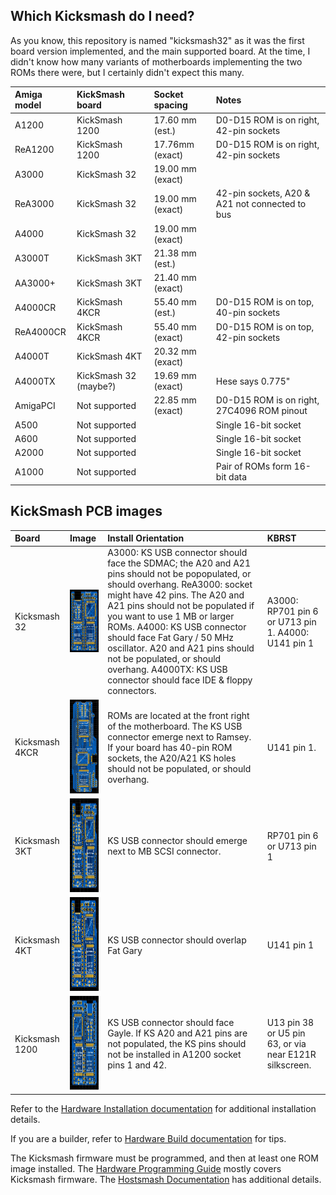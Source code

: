 ## Which Kicksmash do I need?

As you know, this repository is named "kicksmash32" as it was the first
board version implemented, and the main supported board. At the time, I
didn't know how many variants of motherboards implementing the two ROMs
there were, but I certainly didn't expect this many.

| Amiga model | KickSmash board       | Socket spacing   | Notes |
| :---------- | :-------------------- | :--------------- | :------------------------------------- |
| A1200       | KickSmash 1200        | 17.60 mm (est.)  | D0-D15 ROM is on right, 42-pin sockets |
| ReA1200     | KickSmash 1200        | 17.76mm (exact)  | D0-D15 ROM is on right, 42-pin sockets |
| A3000       | KickSmash 32          | 19.00 mm (exact) | |
| ReA3000     | KickSmash 32          | 19.00 mm (exact) | 42-pin sockets, A20 & A21 not connected to bus |
| A4000       | KickSmash 32          | 19.00 mm (exact) | |
| A3000T      | KickSmash 3KT         | 21.38 mm (est.)  | |
| AA3000+     | KickSmash 3KT         | 21.40 mm (exact) | |
| A4000CR     | KickSmash 4KCR        | 55.40 mm (est.)  | D0-D15 ROM is on top, 40-pin sockets |
| ReA4000CR   | KickSmash 4KCR        | 55.40 mm (exact) | D0-D15 ROM is on top, 42-pin sockets |
| A4000T      | KickSmash 4KT         | 20.32 mm (exact) | |
| A4000TX     | KickSmash 32 (maybe?) | 19.69 mm (exact) | Hese says 0.775" |
| AmigaPCI    | Not supported         | 22.85 mm (exact) | D0-D15 ROM is on right, 27C4096 ROM pinout |
| A500        | Not supported         |                  | Single 16-bit socket |
| A600        | Not supported         |                  | Single 16-bit socket |
| A2000       | Not supported         |                  | Single 16-bit socket |
| A1000       | Not supported         |                  | Pair of ROMs form 16-bit data |

## KickSmash PCB images

| Board          | Image | Install Orientation | KBRST |
| :------------- | :---- | :------------------ | :---- |
| Kicksmash 32   | [<IMG SRC="../photos/2025_01_22_kicksmash_32_2d_top.jpg" HEIGHT=100>](../photos/2025_01_22_kicksmash_32_2d_top.jpg) | A3000: KS USB connector should face the SDMAC; the A20 and A21 pins should not be popopulated, or should overhang. ReA3000: socket might have 42 pins. The A20 and A21 pins should not be populated if you want to use 1 MB or larger ROMs. A4000: KS USB connector should face Fat Gary / 50 MHz oscillator. A20 and A21 pins should not be populated, or should overhang. A4000TX: KS USB connector should face IDE & floppy connectors. | A3000: RP701 pin 6 or U713 pin 1. A4000: U141 pin 1 |
| Kicksmash 4KCR | [<IMG SRC="../photos/2025_03_20_kicksmash_4kcr_2d_top.jpg" HEIGHT=150>](../photos/2025_03_20_kicksmash_4kcr_2d_top.jpg) | ROMs are located at the front right of the motherboard. The KS USB connector emerge next to Ramsey. If your board has 40-pin ROM sockets, the A20/A21 KS holes should not be populated, or should overhang. | U141 pin 1. |
| Kicksmash 3KT | [<IMG SRC="../photos/2025_03_15_kicksmash_3kt_2d_top.jpg" HEIGHT=150>](../photos/2025_03_15_kicksmash_3kt_2d_top.jpg?raw) | KS USB connector should emerge next to MB SCSI connector. | RP701 pin 6 or U713 pin 1 |
| Kicksmash 4KT | [<IMG SRC="../photos/2025_01_22_kicksmash_4kt_2d_top.jpg" HEIGHT=150>](../photos/2025_01_22_kicksmash_4kt_2d_top.jpg) | KS USB connector should overlap Fat Gary | U141 pin 1 |
| Kicksmash 1200 | [<IMG SRC="../photos/2025_03_13_kicksmash_1200_2d_top.jpg" HEIGHT=150>](../photos/2025_03_13_kicksmash_1200_2d_top.jpg) | KS USB connector should face Gayle. If KS A20 and A21 pins are not populated, the KS pins should not be installed in A1200 socket pins 1 and 42. | U13 pin 38 or U5 pin 63, or via near E121R silkscreen. |

Refer to the [Hardware Installation documentation](hw_install.txt) for additional installation details.

If you are a builder, refer to [Hardware Build documentation](hw_build.txt) for tips.

The Kicksmash firmware must be programmed, and then at least one ROM image installed.
The [Hardware Programming Guide](hw_programming.txt) mostly covers Kicksmash firmware.
The [Hostsmash Documentation](sw_hostsmash.txt) has additional details.
